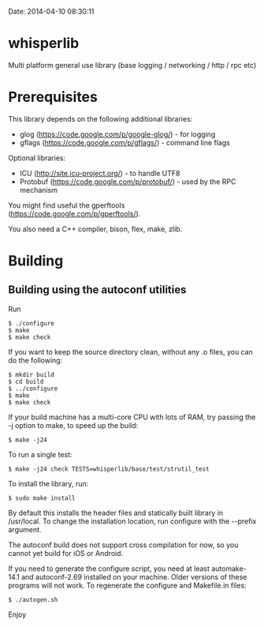 Date: 2014-04-10 08:30:11

whisperlib
==========

Multi platform general use library (base logging / networking / http / rpc etc)

Prerequisites
=============

This library depends on the following additional libraries:

- glog (https://code.google.com/p/google-glog/) - for logging
- gflags (https://code.google.com/p/gflags/) - command line flags

Optional libraries:

- ICU (http://site.icu-project.org/) - to handle UTF8
- Protobuf (https://code.google.com/p/protobuf/) - used by the RPC mechanism

You might find useful the gperftools (https://code.google.com/p/gperftools/).

You also need a C++ compiler, bison, flex, make, zlib.

Building
========

Building using the autoconf utilities
-------------------------------------

Run

    $ ./configure
    $ make
    $ make check

If you want to keep the source directory clean, without any .o files,
you can do the following:

    $ mkdir build
    $ cd build
    $ ../configure
    $ make
    $ make check

If your build machine has a multi-core CPU with lots of RAM, try
passing the -j option to make, to speed up the build:

    $ make -j24

To run a single test:

    $ make -j24 check TESTS=whisperlib/base/test/strutil_test

To install the library, run:

    $ sudo make install

By default this installs the header files and statically built library
in /usr/local. To change the installation location, run configure with
the --prefix argument.

The autoconf build does not support cross compilation for now, so you
cannot yet build for iOS or Android.

If you need to generate the configure script, you need at least
automake-14.1 and autoconf-2.69 installed on your machine. Older
versions of these programs will not work. To regenerate the configure
and Makefile.in files:

    $ ./autogen.sh

Enjoy
